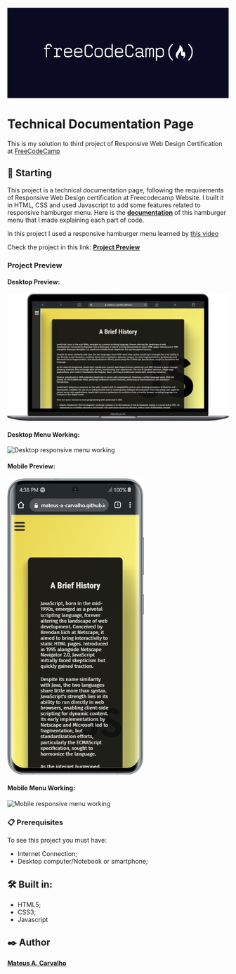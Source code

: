 ![FreeCodeCamp Logo](https://github.com/Mateus-A-Carvalho/Technical-Documentation-Page/blob/main/assets/public/FreeCodeCamp_logo.png)
# Technical Documentation Page

This is my solution to third project of Responsive Web Design Certification at [FreeCodeCamp](https://www.freecodecamp.org/learn/2022/responsive-web-design/)

## 🚀 Starting

This project is a technical documentation page, following the requirements of Responsive Web Design certification at Freecodecamp Website. I built it in HTML, CSS and used Javascript to add some features related to responsive hamburger menu. Here is the **[documentation](https://github.com/Mateus-A-Carvalho/responsive-hamburger-menu/tree/main)** of this hamburger menu that I made explaining each part of code. 

In this project I used a responsive hamburger menu learned by [this video](https://www.youtube.com/watch?v=dAIVbLrAb_U&t=1082s)

Check the project in this link:  **[Project Preview](https://mateus-a-carvalho.github.io/Technical-Documentation-Page/)** 

### Project Preview

#### Desktop Preview:
![Desktop Preview](https://github.com/Mateus-A-Carvalho/Technical-Documentation-Page/blob/main/assets/public/desktop_view.png)
#### Desktop Menu Working:
![Desktop responsive menu working](https://github.com/Mateus-A-Carvalho/Technical-Documentation-Page/blob/main/assets/public/desktop-working-menu.gif)

#### Mobile Preview: 
![Mobile Preview](https://github.com/Mateus-A-Carvalho/Technical-Documentation-Page/blob/main/assets/public/mobile_view.png)

#### Mobile Menu Working:
![Mobile responsive menu working](https://github.com/Mateus-A-Carvalho/Technical-Documentation-Page/blob/main/assets/public/menu-working-mobile.gif)

### 📋 Prerequisites

To see this project you must have:

- Internet Connection;
- Desktop computer/Notebook or smartphone;


## 🛠️ Built in:

- HTML5;
- CSS3;
- Javascript

## ✒️ Author

[**Mateus A. Carvalho**](https://github.com/Mateus-A-Carvalho) 

